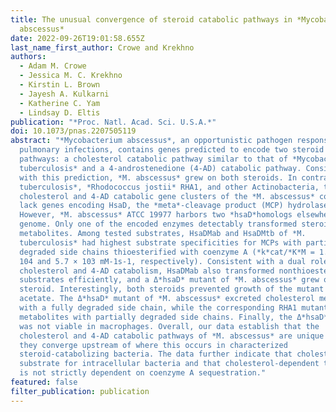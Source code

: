 ```yaml
---
title: The unusual convergence of steroid catabolic pathways in *Mycobacterium
  abscessus*
date: 2022-09-26T19:01:58.655Z
last_name_first_author: Crowe and Krekhno
authors:
  - Adam M. Crowe
  - Jessica M. C. Krekhno
  - Kirstin L. Brown
  - Jayesh A. Kulkarni
  - Katherine C. Yam
  - Lindsay D. Eltis
publication: "*Proc. Natl. Acad. Sci. U.S.A.*"
doi: 10.1073/pnas.2207505119
abstract: "*Mycobacterium abscessus*, an opportunistic pathogen responsible for
  pulmonary infections, contains genes predicted to encode two steroid catabolic
  pathways: a cholesterol catabolic pathway similar to that of *Mycobacterium
  tuberculosis* and a 4-androstenedione (4-AD) catabolic pathway. Consistent
  with this prediction, *M. abscessus* grew on both steroids. In contrast to *M.
  tuberculosis*, *Rhodococcus jostii* RHA1, and other Actinobacteria, the
  cholesterol and 4-AD catabolic gene clusters of the *M. abscessus* complex
  lack genes encoding HsaD, the *meta*-cleavage product (MCP) hydrolase.
  However, *M. abscessus* ATCC 19977 harbors two *hsaD*homologs elsewhere in its
  genome. Only one of the encoded enzymes detectably transformed steroid
  metabolites. Among tested substrates, HsaDMab and HsaDMtb of *M.
  tuberculosis* had highest substrate specificities for MCPs with partially
  degraded side chains thioesterified with coenzyme A (*k*cat/*K*M = 1.9 ×
  104 and 5.7 × 103 mM-1s-1, respectively). Consistent with a dual role in
  cholesterol and 4-AD catabolism, HsaDMab also transformed nonthioesterified
  substrates efficiently, and a Δ*hsaD* mutant of *M. abscessus* grew on neither
  steroid. Interestingly, both steroids prevented growth of the mutant on
  acetate. The Δ*hsaD* mutant of *M. abscessus* excreted cholesterol metabolites
  with a fully degraded side chain, while the corresponding RHA1 mutant excreted
  metabolites with partially degraded side chains. Finally, the Δ*hsaD* mutant
  was not viable in macrophages. Overall, our data establish that the
  cholesterol and 4-AD catabolic pathways of *M. abscessus* are unique in that
  they converge upstream of where this occurs in characterized
  steroid-catabolizing bacteria. The data further indicate that cholesterol is a
  substrate for intracellular bacteria and that cholesterol-dependent toxicity
  is not strictly dependent on coenzyme A sequestration."
featured: false
filter_publication: publication
---
```

